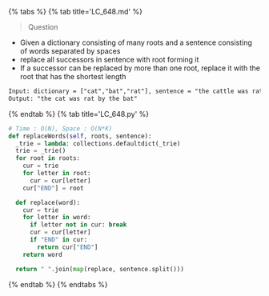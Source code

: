 {% tabs %}
{% tab title='LC_648.md' %}

> Question

* Given a dictionary consisting of many roots and a sentence consisting of words separated by spaces
* replace all successors in sentence with root forming it
* If a successor can be replaced by more than one root, replace it with the root that has the shortest length

```txt
Input: dictionary = ["cat","bat","rat"], sentence = "the cattle was rattled by the battery"
Output: "the cat was rat by the bat"
```

{% endtab %}
{% tab title='LC_648.py' %}

```py
# Time : O(N), Space : O(N*K)
def replaceWords(self, roots, sentence):
  _trie = lambda: collections.defaultdict(_trie)
  trie = _trie()
  for root in roots:
    cur = trie
    for letter in root:
      cur = cur[letter]
    cur["END"] = root

  def replace(word):
    cur = trie
    for letter in word:
      if letter not in cur: break
      cur = cur[letter]
      if "END" in cur:
        return cur["END"]
    return word

  return " ".join(map(replace, sentence.split()))
```

{% endtab %}
{% endtabs %}
